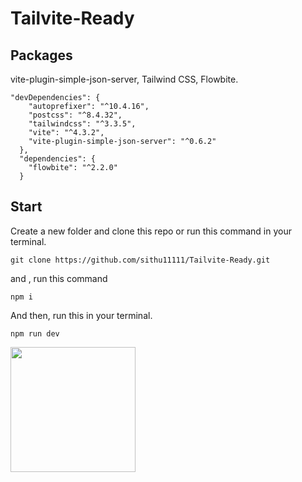 # Tailvite-Ready

## Packages 

vite-plugin-simple-json-server, Tailwind CSS, Flowbite.

```
"devDependencies": {
    "autoprefixer": "^10.4.16",
    "postcss": "^8.4.32",
    "tailwindcss": "^3.3.5",
    "vite": "^4.3.2",
    "vite-plugin-simple-json-server": "^0.6.2"
  },
  "dependencies": {
    "flowbite": "^2.2.0"
  }
```
## Start

Create a new folder and clone this repo or run this command in your terminal.

```
git clone https://github.com/sithu11111/Tailvite-Ready.git
```

and , run this command

```
npm i
```


And then, run this in your terminal.

```
npm run dev
```



<img src="https://media.giphy.com/media/qgQUggAC3Pfv687qPC/giphy.gif" height="200">
